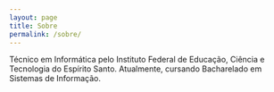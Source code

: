 ```yaml
---
layout: page
title: Sobre
permalink: /sobre/
---
```


Técnico em Informática pelo Instituto Federal de Educação, Ciência e Tecnologia do Espírito Santo. Atualmente, cursando Bacharelado em Sistemas de Informação.
